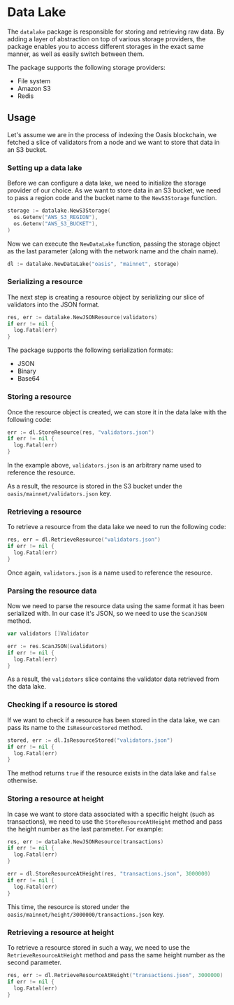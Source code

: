 # Data Lake

The `datalake` package is responsible for storing and retrieving raw data.
By adding a layer of abstraction on top of various storage providers, the package enables you to access different storages in the exact same manner, as well as easily switch between them.

The package supports the following storage providers:

- File system
- Amazon S3
- Redis

## Usage

Let's assume we are in the process of indexing the Oasis blockchain, we fetched a slice of validators from a node and we want to store that data in an S3 bucket.

### Setting up a data lake

Before we can configure a data lake, we need to initialize the storage provider of our choice.
As we want to store data in an S3 bucket, we need to pass a region code and the bucket name to the `NewS3Storage` function.

```go
storage := datalake.NewS3Storage(
  os.Getenv("AWS_S3_REGION"),
  os.Getenv("AWS_S3_BUCKET"),
)
```

Now we can execute the `NewDataLake` function, passing the storage object as the last parameter (along with the network name and the chain name).

```go
dl := datalake.NewDataLake("oasis", "mainnet", storage)
```

### Serializing a resource

The next step is creating a resource object by serializing our slice of validators into the JSON format.

```go
res, err := datalake.NewJSONResource(validators)
if err != nil {
  log.Fatal(err)
}
```

The package supports the following serialization formats:

- JSON
- Binary
- Base64

### Storing a resource

Once the resource object is created, we can store it in the data lake with the following code:

```go
err := dl.StoreResource(res, "validators.json")
if err != nil {
  log.Fatal(err)
}
```

In the example above, `validators.json` is an arbitrary name used to reference the resource.

As a result, the resource is stored in the S3 bucket under the `oasis/mainnet/validators.json` key.

### Retrieving a resource

To retrieve a resource from the data lake we need to run the following code:

```go
res, err = dl.RetrieveResource("validators.json")
if err != nil {
  log.Fatal(err)
}
```

Once again, `validators.json` is a name used to reference the resource.

### Parsing the resource data

Now we need to parse the resource data using the same format it has been serialized with.
In our case it's JSON, so we need to use the `ScanJSON` method.

```go
var validators []Validator

err := res.ScanJSON(&validators)
if err != nil {
  log.Fatal(err)
}
```

As a result, the `validators` slice contains the validator data retrieved from the data lake.

### Checking if a resource is stored

If we want to check if a resource has been stored in the data lake, we can pass its name to the `IsResourceStored` method.

```go
stored, err := dl.IsResourceStored("validators.json")
if err != nil {
  log.Fatal(err)
}
```

The method returns `true` if the resource exists in the data lake and `false` otherwise.

### Storing a resource at height

In case we want to store data associated with a specific height (such as transactions), we need to use the `StoreResourceAtHeight` method and pass the height number as the last parameter.
For example:

```go
res, err := datalake.NewJSONResource(transactions)
if err != nil {
  log.Fatal(err)
}

err = dl.StoreResourceAtHeight(res, "transactions.json", 3000000)
if err != nil {
  log.Fatal(err)
}
```

This time, the resource is stored under the `oasis/mainnet/height/3000000/transactions.json` key.

### Retrieving a resource at height

To retrieve a resource stored in such a way, we need to use the `RetrieveResourceAtHeight` method and pass the same height number as the second parameter.

```go
res, err := dl.RetrieveResourceAtHeight("transactions.json", 3000000)
if err != nil {
  log.Fatal(err)
}
```
